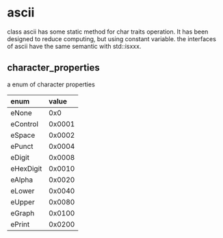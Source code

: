 # ascii

class ascii has some static method for char traits operation.
It has been designed to reduce computing, but using constant variable.
the interfaces of ascii have the same semantic  with std::isxxx.

## character_properties

a enum of character properties

enum | value
:--- | :---
eNone | 0x0
eControl | 0x0001
eSpace | 0x0002
ePunct | 0x0004
eDigit | 0x0008
eHexDigit | 0x0010
eAlpha | 0x0020
eLower | 0x0040
eUpper | 0x0080
eGraph | 0x0100
ePrint | 0x0200

